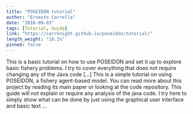 ```yaml
---
title: "POSEIDON tutorial"
author: "Ernesto Carrella"
date: "2018-09-03"
tags: [Tutorial, Guide]
link: "https://carrknight.github.io/poseidon/tutorial/"
length_weight: "10.1%"
pinned: false
---
```


This is a basic tutorial on how to use POSEIDON and set it up to explore basic fishery problems. I try to cover everything that does not require changing any of the Java code [...] This is a simple tutorial on using POSEIDON, a fishery agent-based model.
You can read more about this project by reading its main paper or looking at the code repository. This guide will not explain or require any analysis of the java code. I try here to simply show what can be done by just using the graphical user interface and basic text ...
